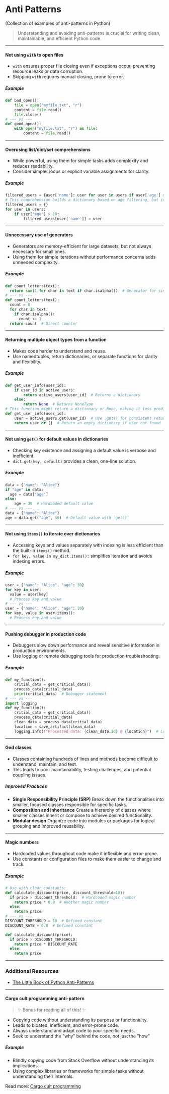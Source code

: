 # **Anti Patterns**

(Collection of examples of anti-patterns in Python)

> Understanding and avoiding anti-patterns is crucial for writing clean, maintainable, and efficient Python code.

---

#### Not using `with` to open files

* `with` ensures proper file closing even if exceptions occur, preventing resource leaks or data corruption.
* Skipping `with` requires manual closing, prone to error.

##### Example

```python
def bad_open():
    file = open("myfile.txt", "r")
    content = file.read()
    file.close()
# --- vs ---
def good_open():
    with open("myfile.txt", "r") as file:
        content = file.read()
```

---

#### Overusing list/dict/set comprehensions

* While powerful, using them for simple tasks adds complexity and reduces readability.
* Consider simpler loops or explicit variable assignments for clarity.

##### Example

```python
filtered_users = {user['name']: user for user in users if user['age'] > 18}
# This comprehension builds a dictionary based on age filtering, but it's less clear than:
filtered_users = {}
for user in users:
    if user['age'] > 18:
        filtered_users[user['name']] = user

```

---

#### Unnecessary use of generators

* Generators are memory-efficient for large datasets, but not always necessary for small ones.
* Using them for simple iterations without performance concerns adds unneeded complexity.

##### Example

```python
def count_letters(text):
  return sum(1 for char in text if char.isalpha())  # Generator for simple counting
# --- vs ---
def count_letters(text):
  count = 0
  for char in text:
    if char.isalpha():
      count += 1
  return count  # Direct counter
```

---

#### Returning multiple object types from a function

* Makes code harder to understand and reuse.
* Use namedtuples, return dictionaries, or separate functions for clarity and flexibility.

##### Example

```python
def get_user_info(user_id):
    if user_id in active_users:
        return active_users[user_id]  # Returns a dictionary
    else:
        return None  # Returns NoneType
# This function might return a dictionary or None, making it less predictable and harder to use.
def get_user_info(user_id):
    user = active_users.get(user_id)  # Use .get() for consistent return type
    return user or {}  # Return an empty dictionary if user not found
```

---

#### Not using `get()` for default values in dictionaries

* Checking key existence and assigning a default value is verbose and inefficient.
* `dict.get(key, default)` provides a clean, one-line solution.

##### Example

```python
data = {"name": "Alice"}
if "age" in data:
  age = data["age"]
else:
    age = 30  # Hardcoded default value
# --- vs ---
data = {"name": "Alice"}
age = data.get("age", 30)  # Default value with `get()`
```

---

#### Not using `items()` to iterate over dictionaries

* Accessing keys and values separately with indexing is less efficient than the built-in `items()` method.
* `for key, value in my_dict.items():` simplifies iteration and avoids indexing errors.

##### Example

```python
user = {"name": "Alice", "age": 30}
for key in user:
  value = user[key]
  # Process key and value
# --- vs ---
user = {"name": "Alice", "age": 30}
for key, value in user.items():
  # Process key and value
```

---

#### Pushing debugger in production code

* Debuggers slow down performance and reveal sensitive information in production environments.
* Use logging or remote debugging tools for production troubleshooting.

##### Example

```python
def my_function():
    critial_data = get_critical_data()
    process_data(critial_data)
    print(critial_data)  # Debugger statement
# --- vs ---
import logging
def my_function():
    critial_data = get_critical_data()
    process_data(critial_data)
    clean_data = process_data(critial_data)
    location = save_artifact(clean_data)
    logging.info(f"Processed data: {clean_data.id} @ {location}")  # Logging statement
```

---

#### God classes

* Classes containing hundreds of lines and methods become difficult to understand, maintain, and test.
* This leads to poor maintainability, testing challenges, and potential coupling issues.

##### Improved Practices

- **Single Responsibility Principle (SRP)**
  Break down the functionalities into smaller, focused classes responsible for specific tasks.
- **Composition and inheritance**
  Create a hierarchy of classes where smaller classes inherit or compose to achieve desired functionality.
- **Modular design**
  Organize code into modules or packages for logical grouping and improved reusability.

---

#### Magic numbers

* Hardcoded values throughout code make it inflexible and error-prone.
* Use constants or configuration files to make them easier to change and track.

##### Example

```python
# Use with clear constants:
def calculate_discount(price, discount_threshold=10):
  if price > discount_threshold:  # Hardcoded magic number
    return price * 0.8  # Another magic number
  else:
    return price
# --- vs ---
DISCOUNT_THRESHOLD = 10  # Defined constant
DISCOUNT_RATE = 0.8  # Defined constant

def calculate_discount(price):
  if price > DISCOUNT_THRESHOLD:
    return price * DISCOUNT_RATE
  else:
    return price
```

---

### Additional Resources

* [The Little Book of Python Anti-Patterns](https://github.com/quantifiedcode/python-anti-patterns/blob/master/docs/The-Little-Book-Of-Python-Anti-Patterns.pdf)

---

#### Cargo cult programming anti-pattern

> ✨ Bonus for reading all of this! ✨

* Copying code without understanding its purpose or functionality.
* Leads to bloated, inefficient, and error-prone code.
* Always understand and adapt code to your specific needs.
* Seek to understand the "why" behind the code, not just the "how"

##### Example

* Blindly copying code from Stack Overflow without understanding its implications.
* Using complex libraries or frameworks for simple tasks without understanding their internals.

Read more: [Cargo cult programming](https://en.wikipedia.org/wiki/Cargo_cult_programming)
